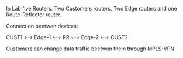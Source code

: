 In Lab five Routers. Two Customers routers, Two Edge routers and one Route-Reflector router.

Connection beetwen devices:

CUST1 <--> Edge-1 <--> RR <--> Edge-2 <--> CUST2

Customers can change data traffic beetwen them through MPLS-VPN.

